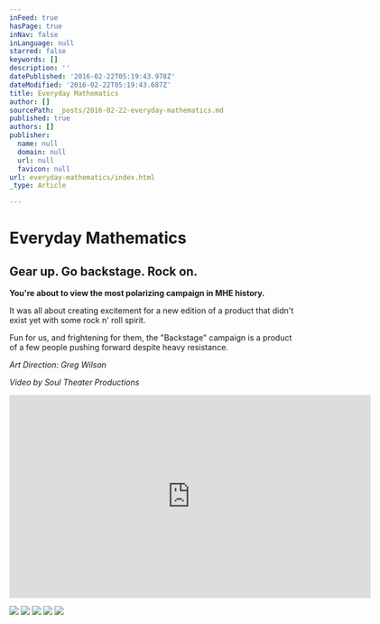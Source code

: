 ```yaml
---
inFeed: true
hasPage: true
inNav: false
inLanguage: null
starred: false
keywords: []
description: ''
datePublished: '2016-02-22T05:19:43.978Z'
dateModified: '2016-02-22T05:19:43.687Z'
title: Everyday Mathematics
author: []
sourcePath: _posts/2016-02-22-everyday-mathematics.md
published: true
authors: []
publisher:
  name: null
  domain: null
  url: null
  favicon: null
url: everyday-mathematics/index.html
_type: Article

---
```

# Everyday Mathematics

## Gear up. Go backstage. Rock on. 

**You're about to view the most polarizing campaign in MHE history.**

It was all about creating excitement for a new edition of a product that didn't exist yet with some rock n' roll spirit.

Fun for us, and frightening for them, the "Backstage" campaign is a product of a few people pushing forward despite heavy resistance.

_Art Direction: Greg Wilson_

_Video by Soul Theater Productions_

<iframe width="640" height="360" src="https://www.youtube.com/embed/vhdnsvRK-e8" frameborder="0" allowfullscreen="" style=""></iframe>

![](https://the-grid-user-content.s3-us-west-2.amazonaws.com/31ab95fe-5d9e-4440-a081-566b94874ffb.jpg)
![](https://the-grid-user-content.s3-us-west-2.amazonaws.com/73a73495-b954-4f44-9e19-60ebc8b94a1d.jpg)
![](https://the-grid-user-content.s3-us-west-2.amazonaws.com/5bf73fab-69e7-4127-9795-cd43d9b6dbbe.jpg)
![](https://the-grid-user-content.s3-us-west-2.amazonaws.com/34239b35-b536-46cc-a293-5c23fc50a22a.jpg)
![](https://the-grid-user-content.s3-us-west-2.amazonaws.com/4db1e85a-fc15-4cd2-b3b9-5ef09aea3615.jpg)
